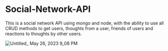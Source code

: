 # Social-Network-API

This is a social network API using mongo and node, with the ability to use all CRUD methods to get users, thoughts from a user, friends of users and reactions to thoughts by other users.

![Untitled_ May 26, 2023 9_08 PM](https://github.com/Jsrra/Social-Network-API/assets/117794483/59176f33-5035-43dc-98b8-f10891613c52)
